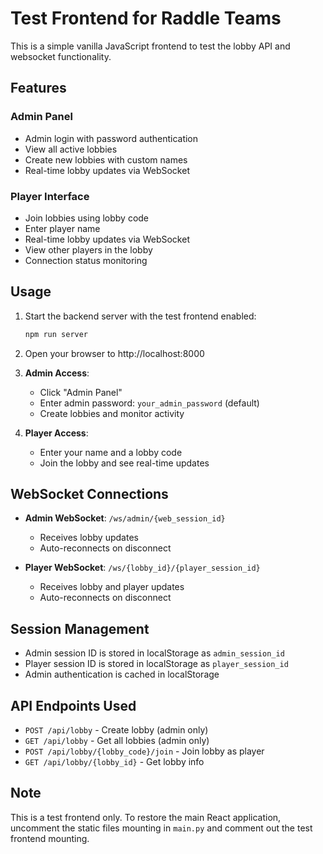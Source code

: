 # Test Frontend for Raddle Teams

This is a simple vanilla JavaScript frontend to test the lobby API and websocket functionality.

## Features

### Admin Panel
- Admin login with password authentication
- View all active lobbies
- Create new lobbies with custom names
- Real-time lobby updates via WebSocket

### Player Interface
- Join lobbies using lobby code
- Enter player name
- Real-time lobby updates via WebSocket
- View other players in the lobby
- Connection status monitoring

## Usage

1. Start the backend server with the test frontend enabled:
   ```bash
   npm run server
   ```

2. Open your browser to http://localhost:8000

3. **Admin Access**:
   - Click "Admin Panel"
   - Enter admin password: `your_admin_password` (default)
   - Create lobbies and monitor activity

4. **Player Access**:
   - Enter your name and a lobby code
   - Join the lobby and see real-time updates

## WebSocket Connections

- **Admin WebSocket**: `/ws/admin/{web_session_id}`
  - Receives lobby updates
  - Auto-reconnects on disconnect

- **Player WebSocket**: `/ws/{lobby_id}/{player_session_id}`
  - Receives lobby and player updates
  - Auto-reconnects on disconnect

## Session Management

- Admin session ID is stored in localStorage as `admin_session_id`
- Player session ID is stored in localStorage as `player_session_id`
- Admin authentication is cached in localStorage

## API Endpoints Used

- `POST /api/lobby` - Create lobby (admin only)
- `GET /api/lobby` - Get all lobbies (admin only)
- `POST /api/lobby/{lobby_code}/join` - Join lobby as player
- `GET /api/lobby/{lobby_id}` - Get lobby info

## Note

This is a test frontend only. To restore the main React application, uncomment the static files mounting in `main.py` and comment out the test frontend mounting.
